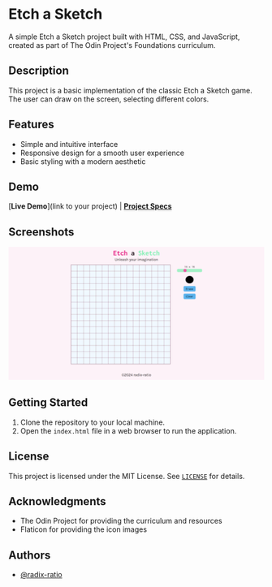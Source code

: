 # Etch a Sketch


A simple Etch a Sketch project built with HTML, CSS, and JavaScript, created as part of The Odin Project's Foundations curriculum.

## Description

This project is a basic implementation of the classic Etch a Sketch game. The user can draw on the screen, selecting different colors.

## Features

* Simple and intuitive interface
* Responsive design for a smooth user experience
* Basic styling with a modern aesthetic

## Demo

[**Live Demo**](link to your project) | [**Project Specs**](https://www.theodinproject.com/lessons/foundations-etch-a-sketch)

## Screenshots

![App Screenshot](img/app-screen.png)

## Getting Started

1. Clone the repository to your local machine.
2. Open the `index.html` file in a web browser to run the application.

## License

This project is licensed under the MIT License. See [`LICENSE`](https://choosealicense.com/licenses/mit/) for details.

## Acknowledgments

- The Odin Project for providing the curriculum and resources
- Flaticon for providing the icon images

## Authors

- [@radix-ratio](https://www.github.com/radix-ratio)